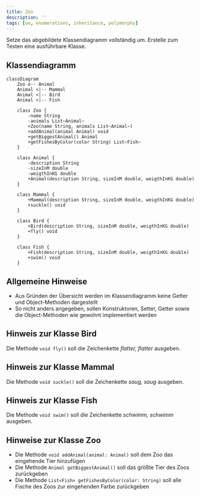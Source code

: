 ```yaml
---
title: Zoo
description: ''
tags: [oo, enumerations, inheritance, polymorphy]
---
```


Setze das abgebildete Klassendiagramm vollständig um. Erstelle zum Testen eine
ausführbare Klasse.

## Klassendiagramm

```mermaid
classDiagram
    Zoo o-- Animal
    Animal <|-- Mammal
    Animal <|-- Bird
    Animal <|-- Fish

    class Zoo {
        -name String
        -animals List~Animal~
        +Zoo(name String, animals List~Animal~)
        +addAnimal(animal Animal) void
        +getBiggestAnimal() Animal
        +getFishesByColor(color String) List~Fish~
    }

    class Animal {
        -description String
        -sizeInM double
        -weigthInKG double
        +Animal(description String, sizeInM double, weigthInKG double)
    }

    class Mammal {
        +Mammal(description String, sizeInM double, weigthInKG double)
        +suckle() void
    }

    class Bird {
        +Bird(description String, sizeInM double, weigthInKG double)
        +fly() void
    }

    class Fish {
        +Fish(description String, sizeInM double, weigthInKG double)
        +swim() void
    }
```

## Allgemeine Hinweise

- Aus Gründen der Übersicht werden im Klassendiagramm keine Getter und
  Object-Methoden dargestellt
- So nicht anders angegeben, sollen Konstruktoren, Setter, Getter sowie die
  Object-Methoden wie gewohnt implementiert werden

## Hinweis zur Klasse Bird

Die Methode `void fly()` soll die Zeichenkette _flatter, flatter_ ausgeben.

## Hinweis zur Klasse Mammal

Die Methode `void suckle()` soll die Zeichenkette _saug, saug_ ausgeben.

## Hinweis zur Klasse Fish

Die Methode `void swim()` soll die Zeichenkette _schwimm, schwimm_ ausgeben.

## Hinweise zur Klasse Zoo

- Die Methode `void addAnimal(animal: Animal)` soll dem Zoo das eingehende Tier
  hinzufügen
- Die Methode `Animal getBiggestAnimal()` soll das größte Tier des Zoos
  zurückgeben
- Die Methode `List<Fish> getFishesByColor(color: String)` soll alle Fische des
  Zoos zur eingehenden Farbe zurückgeben
